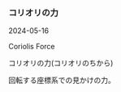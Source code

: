 <article id="コリオリの力">

### コリオリの力

<p class="st_update_header">2024-05-16</p>
<p class="st_name_header_en">Coriolis Force</p>
<p class="st_name_header_jp">コリオリの力(コリオリのちから)</p>
<div class="article_explanation">回転する座標系での見かけの力。</div>
</article>
